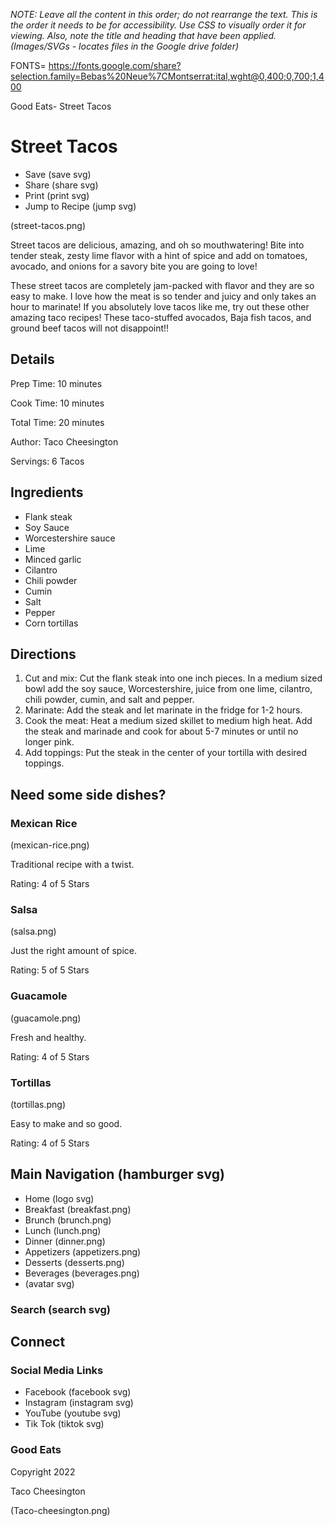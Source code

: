 _NOTE: Leave all the content in this order; do not rearrange the text. This is the order it needs to be for accessibility. Use CSS to visually order it for viewing. Also, note the title and heading that have been applied.  
(Images/SVGs - locates files in the Google drive folder)_

FONTS= <https://fonts.google.com/share?selection.family=Bebas%20Neue%7CMontserrat:ital,wght@0,400;0,700;1,400>

Good Eats- Street Tacos

# Street Tacos

- Save (save svg)
- Share (share svg)
- Print (print svg)
- Jump to Recipe (jump svg)

(street-tacos.png)

Street tacos are delicious, amazing, and oh so mouthwatering! Bite into tender steak, zesty lime flavor with a hint of spice and add on tomatoes, avocado, and onions for a savory bite you are going to love!

These street tacos are completely jam-packed with flavor and they are so easy to make. I love how the meat is so tender and juicy and only takes an hour to marinate! If you absolutely love tacos like me, try out these other amazing taco recipes! These taco-stuffed avocados, Baja fish tacos, and ground beef tacos will not disappoint!!

## Details

Prep Time: 10 minutes

Cook Time: 10 minutes

Total Time: 20 minutes

Author: Taco Cheesington

Servings: 6 Tacos

## Ingredients

- Flank steak
- Soy Sauce
- Worcestershire sauce
- Lime
- Minced garlic
- Cilantro
- Chili powder
- Cumin
- Salt
- Pepper
- Corn tortillas

## Directions

1. Cut and mix: Cut the flank steak into one inch pieces. In a medium sized bowl add the soy sauce, Worcestershire, juice from one lime, cilantro, chili powder, cumin, and salt and pepper.
2. Marinate: Add the steak and let marinate in the fridge for 1-2 hours.
3. Cook the meat: Heat a medium sized skillet to medium high heat. Add the steak and marinade and cook for about 5-7 minutes or until no longer pink.
4. Add toppings: Put the steak in the center of your tortilla with desired toppings.

## Need some side dishes?

### Mexican Rice

(mexican-rice.png)

Traditional recipe with a twist.

Rating: 4 of 5 Stars

### Salsa

(salsa.png)

Just the right amount of spice.

Rating: 5 of 5 Stars

### Guacamole

(guacamole.png)

Fresh and healthy.

Rating: 4 of 5 Stars

### Tortillas

(tortillas.png)

Easy to make and so good.

Rating: 4 of 5 Stars

## Main Navigation (hamburger svg)

- Home (logo svg)
- Breakfast (breakfast.png)
- Brunch (brunch.png)
- Lunch (lunch.png)
- Dinner (dinner.png)
- Appetizers (appetizers.png)
- Desserts (desserts.png)
- Beverages (beverages.png)
- (avatar svg)

### Search (search svg)

## Connect

### Social Media Links

- Facebook (facebook svg)
- Instagram (instagram svg)
- YouTube (youtube svg)
- Tik Tok (tiktok svg)

### Good Eats

Copyright 2022

Taco Cheesington

(Taco-cheesington.png)